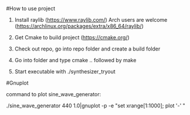 #How to use project

1. Install raylib (https://www.raylib.com/) Arch users are welcome (https://archlinux.org/packages/extra/x86_64/raylib/)

2. Get Cmake to build project (https://cmake.org/)

3. Check out repo, go into repo folder and create a build folder

4. Go into folder and type cmake .. followed by make

5. Start executable with ./synthesizer_tryout

#Gnuplot

command to plot sine_wave_generator:

./sine_wave_generator 440 1.0|gnuplot -p -e "set xrange[1:1000]; plot '-' "
